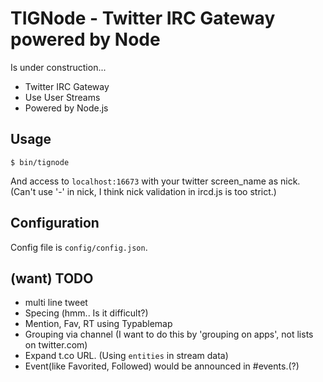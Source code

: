 # TIGNode - Twitter IRC Gateway powered by Node

Is under construction...

- Twitter IRC Gateway
- Use User Streams
- Powered by Node.js

## Usage
    $ bin/tignode

And access to ```localhost:16673``` with your twitter screen_name as nick.
(Can't use '-' in nick, I think nick validation in ircd.js is too strict.)

## Configuration
Config file is ```config/config.json```.

## (want) TODO
- multi line tweet
- Specing (hmm.. Is it difficult?)
- Mention, Fav, RT using Typablemap
- Grouping via channel (I want to do this by 'grouping on apps', not lists on twitter.com)
- Expand t.co URL. (Using ```entities``` in stream data)
- Event(like Favorited, Followed) would be announced in #events.(?)
